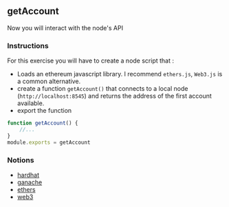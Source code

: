 ## getAccount

Now you will interact with the node's API

### Instructions

For this exercise you will have to create a node script that :

- Loads an ethereum javascript library. I recommend `ethers.js`, `Web3.js` is a common alternative.
- create a function `getAccount()` that connects to a local node (`http://localhost:8545`) and returns the address of the first account available.
- export the function

```js
function getAccount() {
    //...
}
module.exports = getAccount
```

### Notions

- [hardhat](https://hardhat.org)
- [ganache](https://www.trufflesuite.com/ganache)
- [ethers](https://docs.ethers.io/)
- [web3](https://web3js.readthedocs.io/)
